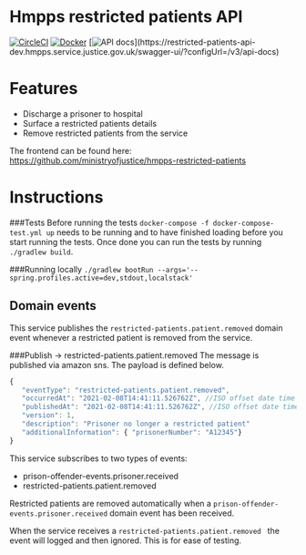 # Hmpps restricted patients API
[![CircleCI](https://circleci.com/gh/ministryofjustice/hmpps-restricted-patients-api/tree/main.svg?style=svg)](https://circleci.com/gh/ministryofjustice/hmpps-restricted-patients-api)
[![Docker](https://quay.io/repository/hmpps/hmpps-restricted-patients-api/status)](https://quay.io/repository/hmpps-restricted-patients-api/status)
[![API docs](https://img.shields.io/badge/API_docs_(needs_VPN)-view-85EA2D.svg?logo=swagger)](https://restricted-patients-api-dev.hmpps.service.justice.gov.uk/swagger-ui/?configUrl=/v3/api-docs)

# Features
* Discharge  a prisoner to hospital 
* Surface a restricted patients details
* Remove restricted patients from the service 

The frontend can be found here: <https://github.com/ministryofjustice/hmpps-restricted-patients>

# Instructions
###Tests
Before running the tests `docker-compose -f docker-compose-test.yml up` needs to be running and to have finished loading 
before you start running the tests. Once done you can run the tests by running `./gradlew build`.

###Running locally 
`./gradlew bootRun --args='--spring.profiles.active=dev,stdout,localstack'`

## Domain events
This service publishes the  `restricted-patients.patient.removed` domain event whenever a restricted patient 
is removed from the service. 

###Publish -> restricted-patients.patient.removed
The message is published via amazon sns. The payload is defined below. 
```javascript
{
   "eventType": "restricted-patients.patient.removed",
   "occurredAt": "2021-02-08T14:41:11.526762Z", //ISO offset date time when the restricted patient was removed
   "publishedAt": "2021-02-08T14:41:11.526762Z", //ISO offset date time when the event was published
   "version": 1, 
   "description": "Prisoner no longer a restricted patient"     
   "additionalInformation": { "prisonerNumber": "A12345"}     
}
```

This service subscribes to two types of events:
* prison-offender-events.prisoner.received
* restricted-patients.patient.removed 

Restricted patients are removed automatically when a `prison-offender-events.prisoner.received` domain event has been received.

When the service receives a `restricted-patients.patient.removed ` the event will logged and then ignored. This is for ease of testing.

